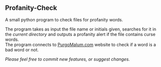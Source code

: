 ## Profanity-Check
A small python program to check files for profanity words.

The program takes as input the file name or initials given, searches for it in the _current directory_ and outputs a profanity alert
if the file contains curse words.  
The program connects to [PurgoMalum.com](www.purgomalum.com) website to check if a word is a bad word or not.  

_Please feel free to commit new features, or suggest changes._
